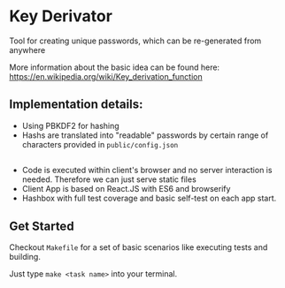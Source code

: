 # Key Derivator

Tool for creating unique passwords, which can be re-generated from anywhere

More information about the basic idea can be found here: https://en.wikipedia.org/wiki/Key_derivation_function

## Implementation details:
* Using PBKDF2 for hashing
* Hashs are translated into "readable" passwords by certain range of characters provided in `public/config.json`

##
* Code is executed within client's browser and no server interaction is needed. Therefore we can just serve static files
* Client App is based on React.JS with ES6 and browserify
* Hashbox with full test coverage and basic self-test on each app start.

## Get Started
Checkout `Makefile` for a set of basic scenarios like executing tests and building.

Just type `make <task name>` into your terminal.
